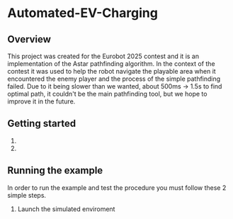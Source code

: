 # Automated-EV-Charging
## Overview
This project was created for the Eurobot 2025 contest and it is an implementation of the Astar pathfinding algorithm. In the context of the contest it was used to help the robot navigate the playable area when it encountered
the enemy player and the process of the simple pathfinding failed. Due to it being slower than we wanted, about 500ms -> 1.5s to find optimal path, it couldn't be the main pathfinding tool, but we hope to improve it in the future. 



## Getting started
1. 

2. 

## Running the example
In order to run the example and test the procedure you must follow these 2 simple steps.<br>

1. Launch the simulated enviroment

